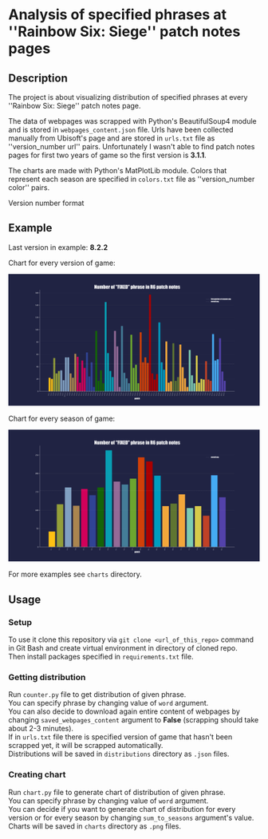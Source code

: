 # Analysis of specified phrases at ''Rainbow Six: Siege'' patch notes pages


## Description

The project is about visualizing distribution of specified phrases
at every ''Rainbow Six: Siege'' patch notes page.

The data of webpages was scrapped with Python's BeautifulSoup4 module
and is stored in `webpages_content.json` file.
Urls have been collected manually from Ubisoft's page
and are stored in `urls.txt` file as ''version_number url'' pairs. 
Unfortunately I wasn't able to find patch notes pages for first two years of game
so the first version is __3.1.1__.

The charts are made with Python's MatPlotLib module.
Colors that represent each season are specified in `colors.txt` file as ''version_number color'' pairs.

Version number format 


## Example

Last version in example: __8.2.2__

Chart for every version of game:

![fix_chart_v](./charts/fixed_chart_v.png)

Chart for every season of game:

![fix_chart_s](./charts/fixed_chart_s.png)

For more examples see `charts` directory.


## Usage

### Setup

To use it clone this repository via `git clone <url_of_this_repo>` command in Git Bash
and create virtual environment in directory of cloned repo.\
Then install packages specified in `requirements.txt` file.


### Getting distribution

Run `counter.py` file to get distribution of given phrase.\
You can specify phrase by changing value of `word` argument.\
You can also decide to download again entire content of webpages
by changing `saved_webpages_content` argument to __False__ (scrapping should take about 2-3 minutes).\
If in `urls.txt` file there is specified version of game that hasn't been scrapped yet,
it will be scrapped automatically.\
Distributions will be saved in `distributions` directory as `.json` files.


### Creating chart

Run `chart.py` file to generate chart of distribution of given phrase.\
You can specify phrase by changing value of `word` argument.\
You can decide if you want to generate chart of distribution for every version or for every season
by changing `sum_to_seasons` argument's value.
Charts will be saved in `charts` directory as `.png` files.
